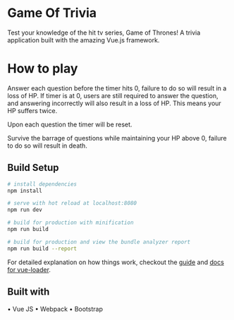 # Game Of Trivia

Test your knowledge of the hit tv series, Game of Thrones!
A trivia application built with the amazing Vue.js framework.

# How to play
Answer each question before the timer hits 0, failure to do so will result in a loss of HP.
If timer is at 0, users are still required to answer the question, and answering incorrectly will also result in a loss of HP.
This means your HP suffers twice.

Upon each question the timer will be reset.

Survive the barrage of questions while maintaining your HP above 0, failure to do so will result in death.


## Build Setup

``` bash
# install dependencies
npm install

# serve with hot reload at localhost:8080
npm run dev

# build for production with minification
npm run build

# build for production and view the bundle analyzer report
npm run build --report
```

For detailed explanation on how things work, checkout the [guide](http://vuejs-templates.github.io/webpack/) and [docs for vue-loader](http://vuejs.github.io/vue-loader).

## Built with
• Vue JS
• Webpack
• Bootstrap

